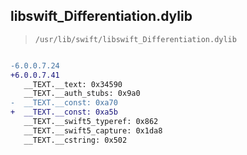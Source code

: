 ## libswift_Differentiation.dylib

> `/usr/lib/swift/libswift_Differentiation.dylib`

```diff

-6.0.0.7.24
+6.0.0.7.41
   __TEXT.__text: 0x34590
   __TEXT.__auth_stubs: 0x9a0
-  __TEXT.__const: 0xa70
+  __TEXT.__const: 0xa5b
   __TEXT.__swift5_typeref: 0x862
   __TEXT.__swift5_capture: 0x1da8
   __TEXT.__cstring: 0x502

```
